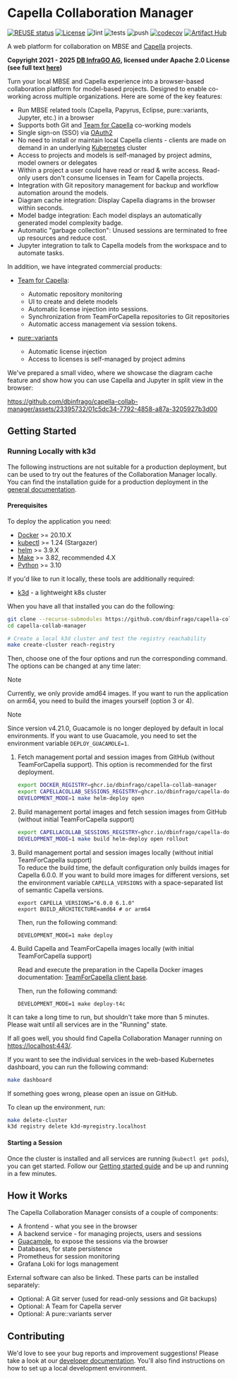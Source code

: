 <!--
 ~ SPDX-FileCopyrightText: Copyright DB InfraGO AG and contributors
 ~ SPDX-License-Identifier: Apache-2.0
 -->

# Capella Collaboration Manager

[![REUSE status](https://api.reuse.software/badge/github.com/dbinfrago/capella-collab-manager)](https://api.reuse.software/info/github.com/dbinfrago/capella-collab-manager)
[![License](https://img.shields.io/badge/License-Apache_2.0-blue.svg)](https://opensource.org/licenses/Apache-2.0)
![lint](https://github.com/dbinfrago/capella-collab-manager/actions/workflows/lint.yml/badge.svg)
![tests](https://github.com/dbinfrago/capella-collab-manager/actions/workflows/tests.yml/badge.svg)
![push](https://github.com/dbinfrago/capella-collab-manager/actions/workflows/push.yml/badge.svg)
[![codecov](https://codecov.io/github/dbinfrago/capella-collab-manager/branch/main/graph/badge.svg?token=1UZHL2H54F)](https://codecov.io/github/dbinfrago/capella-collab-manager)
[![Artifact Hub](https://img.shields.io/endpoint?url=https://artifacthub.io/badge/repository/capella-collab-manager)](https://artifacthub.io/packages/search?repo=capella-collab-manager)

A web platform for collaboration on MBSE and
[Capella](https://www.eclipse.org/capella/) projects.

**Copyright 2021 - 2025 [DB InfraGO AG](https://dbinfrago.com/), licensed under
Apache 2.0 License (see full text [here](./LICENSES/Apache-2.0.txt))**

Turn your local MBSE and Capella experience into a browser-based collaboration
platform for model-based projects. Designed to enable co-working across
multiple organizations. Here are some of the key features:

- Run MBSE related tools (Capella, Papyrus, Eclipse, pure::variants, Jupyter,
  etc.) in a browser
- Supports both Git and
  [Team for Capella](https://www.obeosoft.com/en/team-for-capella) co-working
  models
- Single sign-on (SSO) via [OAuth2](https://oauth.net/2/)
- No need to install or maintain local Capella clients - clients are made on
  demand in an underlying [Kubernetes](https://kubernetes.io/) cluster
- Access to projects and models is self-managed by project admins, model owners
  or delegates
- Within a project a user could have read or read & write access. Read-only
  users don't consume licenses in Team for Capella projects.
- Integration with Git repository management for backup and workflow automation
  around the models.
- Diagram cache integration: Display Capella diagrams in the browser within
  seconds.
- Model badge integration: Each model displays an automatically generated model
  complexity badge.
- Automatic "garbage collection": Unused sessions are terminated to free up
  resources and reduce cost.
- Jupyter integration to talk to Capella models from the workspace and to
  automate tasks.

In addition, we have integrated commercial products:

- [Team for Capella](https://www.obeosoft.com/en/team-for-capella):
  - Automatic repository monitoring
  - UI to create and delete models
  - Automatic license injection into sessions.
  - Synchronization from TeamForCapella repositories to Git repositories
  - Automatic access management via session tokens.

- [pure::variants](https://www.pure-systems.com/purevariants)
  - Automatic license injection
  - Access to licenses is self-managed by project admins

We've prepared a small video, where we showcase the diagram cache feature and
show how you can use Capella and Jupyter in split view in the browser:

https://github.com/dbinfrago/capella-collab-manager/assets/23395732/01c5dc34-7792-4858-a87a-3205927b3d00

## Getting Started

### Running Locally with k3d

The following instructions are not suitable for a production deployment, but
can be used to try out the features of the Collaboration Manager locally. You
can find the installation guide for a production deployment in the
[general documentation](https://dbinfrago.github.io/capella-collab-manager/admin/installation/).

#### Prerequisites

To deploy the application you need:

- [Docker](https://docs.docker.com/engine/install/ubuntu/) >= 20.10.X
- [kubectl](https://kubernetes.io/docs/tasks/tools/install-kubectl-linux/) >=
  1.24 (Stargazer)
- [helm](https://helm.sh/docs/intro/install/) >= 3.9.X
- [Make](https://www.gnu.org/software/make/manual/make.html) >= 3.82,
  recommended 4.X
- [Python](https://www.python.org/downloads/) >= 3.10

If you'd like to run it locally, these tools are additionally required:

- [k3d](https://k3d.io/) - a lightweight k8s cluster

When you have all that installed you can do the following:

```zsh
git clone --recurse-submodules https://github.com/dbinfrago/capella-collab-manager.git
cd capella-collab-manager

# Create a local k3d cluster and test the registry reachability
make create-cluster reach-registry
```

Then, choose one of the four options and run the corresponding command. The
options can be changed at any time later:

<!-- prettier-ignore -->
> [!NOTE]
> Currently, we only provide amd64 images. If you want to run the
> application on arm64, you need to build the images yourself (option 3 or 4).

<!-- prettier-ignore -->
> [!NOTE]
> Since version v4.21.0, Guacamole is no longer deployed by default in local environments.
> If you want to use Guacamole, you need to set the environment variable `DEPLOY_GUACAMOLE=1`.

1. Fetch management portal and session images from GitHub (without
   TeamForCapella support). This option is recommended for the first
   deployment.

   ```zsh
   export DOCKER_REGISTRY=ghcr.io/dbinfrago/capella-collab-manager
   export CAPELLACOLLAB_SESSIONS_REGISTRY=ghcr.io/dbinfrago/capella-dockerimages
   DEVELOPMENT_MODE=1 make helm-deploy open
   ```

1. Build management portal images and fetch session images from GitHub (without
   initial TeamForCapella support)

   ```zsh
   export CAPELLACOLLAB_SESSIONS_REGISTRY=ghcr.io/dbinfrago/capella-dockerimages
   DEVELOPMENT_MODE=1 make build helm-deploy open rollout
   ```

1. Build management portal and session images locally (without initial
   TeamForCapella support) \
   To reduce the build time, the default configuration only builds images for
   Capella 6.0.0. If you want to build more images for different versions, set
   the environment variable `CAPELLA_VERSIONS` with a space-separated list of
   semantic Capella versions.

   ```
   export CAPELLA_VERSIONS="6.0.0 6.1.0"
   export BUILD_ARCHITECTURE=amd64 # or arm64
   ```

   Then, run the following command:

   ```
   DEVELOPMENT_MODE=1 make deploy
   ```

1. Build Capella and TeamForCapella images locally (with initial TeamForCapella
   support)

   Read and execute the preparation in the Capella Docker images documentation:
   [TeamForCapella client base](https://dbinfrago.github.io/capella-dockerimages/capella/t4c/base/#preparation).

   Then, run the following command:

   ```
   DEVELOPMENT_MODE=1 make deploy-t4c
   ```

It can take a long time to run, but shouldn't take more than 5 minutes. Please
wait until all services are in the "Running" state.

If all goes well, you should find Capella Collaboration Manager running on
<https://localhost:443/>.

If you want to see the individual services in the web-based Kubernetes
dashboard, you can run the following command:

```zsh
make dashboard
```

If something goes wrong, please open an issue on GitHub.

To clean up the environment, run:

```zsh
make delete-cluster
k3d registry delete k3d-myregistry.localhost
```

#### Starting a Session

Once the cluster is installed and all services are running
(`kubectl get pods`), you can get started. Follow our
[Getting started guide](https://dbinfrago.github.io/capella-collab-manager/admin/getting_started/getting_started/)
and be up and running in a few minutes.

## How it Works

The Capella Collaboration Manager consists of a couple of components:

- A frontend - what you see in the browser
- A backend service - for managing projects, users and sessions
- [Guacamole](https://guacamole.apache.org/), to expose the sessions via the
  browser
- Databases, for state persistence
- Prometheus for session monitoring
- Grafana Loki for logs management

External software can also be linked. These parts can be installed separately:

- Optional: A Git server (used for read-only sessions and Git backups)
- Optional: A Team for Capella server
- Optional: A pure::variants server

## Contributing

We'd love to see your bug reports and improvement suggestions! Please take a
look at our
[developer documentation](https://dbinfrago.github.io/capella-collab-manager/development/).
You'll also find instructions on how to set up a local development environment.
